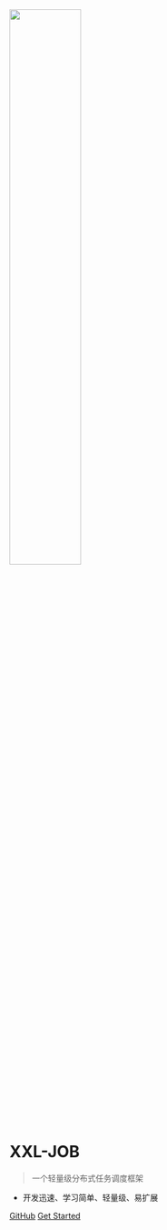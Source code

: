 <img src="https://raw.githubusercontent.com/xuxueli/xxl-job/master/doc/images/xxl-logo.png" width="50%" >

# XXL-JOB

> 一个轻量级分布式任务调度框架

- 开发迅速、学习简单、轻量级、易扩展


[GitHub](https://github.com/xuxueli/xxl-job/)
[Get Started](#《分布式任务调度平台XXL-JOB》)